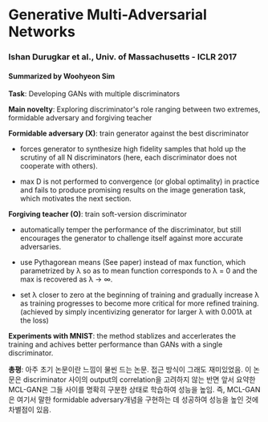 # Generative Multi-Adversarial Networks
### Ishan Durugkar et al., Univ. of Massachusetts - ICLR 2017
#### Summarized by Woohyeon Sim

**Task**: Developing GANs with multiple discriminators
	
**Main novelty**: Exploring discriminator's role ranging between two extremes, formidable adversary and forgiving teacher
	
**Formidable adversary (X)**: train generator against the best discriminator
* forces generator to synthesize high fidelity samples that hold up the scrutiny of all N discriminators (here, each discriminator does not cooperate with others).
		
* max D is not performed to convergence (or global optimality) in practice and fails to produce promising results on the image generation task, which motivates the next section.
	
**Forgiving teacher (O)**: train soft-version discriminator
	
* automatically temper the performance of the discriminator, but still encourages the generator to challenge itself against more accurate adversaries.
		
* use Pythagorean means (See paper) instead of max function, which parametrized by λ so as to mean function corresponds to λ = 0 and the max is recovered as λ → ∞.
		
* set λ closer to zero at the beginning of training and gradually increase λ as training progresses to become more critical for more refined training. (achieved by simply incentivizing generator for larger λ with 0.001λ at the loss)
	
	
	
**Experiments with MNIST**: the method stablizes and accerlerates the training and achives better performance than GANs with a single discriminator.
	
**총평**: 아주 초기 논문이란 느낌이 물씬 드는 논문. 접근 방식이 그래도 재미있었음. 이 논문은 discriminator 사이의 output의 correlation을 고려하지 않는 반면 앞서 요약한 MCL-GAN은 그들 사이를 명확히 구분한 상태로 학습하여 성능을 높임. 즉, MCL-GAN은 여기서 말한 formidable adversary개념을 구현하는 데 성공하여 성능을 높인 것에 차별점이 있음.